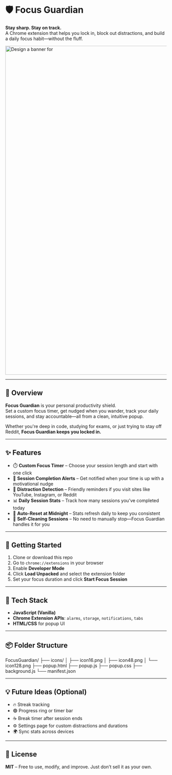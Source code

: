 # 🛡️ Focus Guardian  
**Stay sharp. Stay on track.**  
A Chrome extension that helps you lock in, block out distractions, and build a daily focus habit—without the fluff.  

<img width="1024" height="1024" alt="Design a banner for " src="https://github.com/user-attachments/assets/e9de7f4f-a927-484d-bd77-8a0634f13678" />

---

## 🚀 Overview  
**Focus Guardian** is your personal productivity shield.  
Set a custom focus timer, get nudged when you wander, track your daily sessions, and stay accountable—all from a clean, intuitive popup.  

Whether you're deep in code, studying for exams, or just trying to stay off Reddit, **Focus Guardian keeps you locked in.**  

---

## ✨ Features  
- ⏱️ **Custom Focus Timer** – Choose your session length and start with one click  
- 🔔 **Session Completion Alerts** – Get notified when your time is up with a motivational nudge  
- 🚫 **Distraction Detection** – Friendly reminders if you visit sites like YouTube, Instagram, or Reddit  
- 📊 **Daily Session Stats** – Track how many sessions you’ve completed today  
- 🧠 **Auto-Reset at Midnight** – Stats refresh daily to keep you consistent  
- 🧼 **Self-Cleaning Sessions** – No need to manually stop—Focus Guardian handles it for you  

---

## 🧪 Getting Started  
1. Clone or download this repo  
2. Go to `chrome://extensions` in your browser  
3. Enable **Developer Mode**  
4. Click **Load Unpacked** and select the extension folder  
5. Set your focus duration and click **Start Focus Session**  

---

## 🧰 Tech Stack  
- **JavaScript (Vanilla)**  
- **Chrome Extension APIs**: `alarms`, `storage`, `notifications`, `tabs`  
- **HTML/CSS** for popup UI  

---

## 📦 Folder Structure  
FocusGuardian/
├── icons/
│ ├── icon16.png
│ ├── icon48.png
│ └── icon128.png
├── popup.html
├── popup.js
├── popup.css
├── background.js
└── manifest.json

---

## 💡 Future Ideas (Optional)  
- 🔥 Streak tracking  
- 🟢 Progress ring or timer bar  
- ☕ Break timer after session ends  
- ⚙️ Settings page for custom distractions and durations  
- 🌍 Sync stats across devices  

---

## 📜 License  
**MIT** – Free to use, modify, and improve. Just don’t sell it as your own.  
